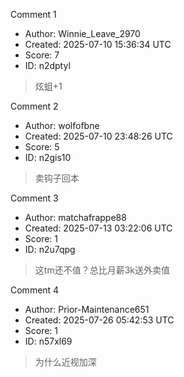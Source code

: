 Comment 1

- Author: Winnie_Leave_2970
- Created: 2025-07-10 15:36:34 UTC
- Score: 7
- ID: n2dptyl

> 炫蛆+1

Comment 2

- Author: wolfofbne
- Created: 2025-07-10 23:48:26 UTC
- Score: 5
- ID: n2gis10

> 卖钩子回本

Comment 3

- Author: matchafrappe88
- Created: 2025-07-13 03:22:06 UTC
- Score: 1
- ID: n2u7qpg

> 这tm还不值？总比月薪3k送外卖值

Comment 4

- Author: Prior-Maintenance651
- Created: 2025-07-26 05:42:53 UTC
- Score: 1
- ID: n57xl69

> 为什么近视加深
